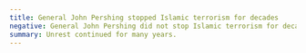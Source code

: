 ```yaml
---
title: General John Pershing stopped Islamic terrorism for decades
negative: General John Pershing did not stop Islamic terrorism for decades
summary: Unrest continued for many years.
---
```

